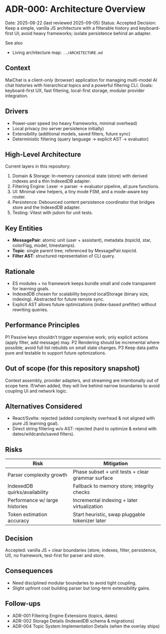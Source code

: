 # ADR-000: Architecture Overview

Date: 2025-08-22 (last reviewed 2025-09-05)
Status: Accepted
Decision: Keep a simple, vanilla JS architecture with a filterable history and keyboard-first UI; avoid heavy frameworks; isolate persistence behind an adapter.

See also
- Living architecture map: `../ARCHITECTURE.md`

## Context
MaiChat is a client-only (browser) application for managing multi-model AI chat histories with hierarchical topics and a powerful filtering CLI. Goals: keyboard-first UX, fast filtering, local-first storage, modular provider integration.

## Drivers
- Power-user speed (no heavy frameworks, minimal overhead)
- Local privacy (no server persistence initially)
- Extensibility (additional models, saved filters, future sync)
- Deterministic filtering (query language -> explicit AST -> evaluator)

## High-Level Architecture
Current layers in this repository:
1. Domain & Storage: In-memory canonical state (store) with derived indexes and a thin IndexedDB adapter.
2. Filtering Engine: Lexer → parser → evaluator pipeline, all pure functions.
3. UI: Minimal view helpers, a tiny mode FSM, and a mode-aware key router.
4. Persistence: Debounced content persistence coordinator that bridges store and the IndexedDB adapter.
5. Testing: Vitest with jsdom for unit tests.

## Key Entities
- **MessagePair**: atomic unit (user + assistant), metadata (topicId, star, colorFlag, model, timestamps).
- **Topic**: single parent tree; referenced by MessagePair.topicId.
- **Filter AST**: structured representation of CLI query.

## Rationale
- ES modules + no framework keeps bundle small and code transparent for learning goals.
- IndexedDB chosen for scalability beyond localStorage (binary size, indexing). Abstracted for future remote sync.
- Explicit AST allows future optimizations (index-based prefilter) without rewriting queries.

## Performance Principles
P1 Passive keys shouldn’t trigger expensive work; only explicit actions (apply filter, add message) may.
P2 Rendering should be incremental where possible; avoid full list rebuilds on small state changes.
P3 Keep data paths pure and testable to support future optimizations.

## Out of scope (for this repository snapshot)
Context assembly, provider adapters, and streaming are intentionally out of scope here. If/when added, they will live behind narrow boundaries to avoid coupling UI and network logic.

## Alternatives Considered
- React/Svelte: rejected (added complexity overhead & not aligned with pure JS learning goal).
- Direct string filtering w/o AST: rejected (hard to optimize & extend with dates/wildcards/saved filters).

## Risks
| Risk | Mitigation |
|------|------------|
| Parser complexity growth | Phase subset + unit tests + clear grammar surface |
| IndexedDB quirks/availability | Fallback to memory store; integrity checks |
| Performance w/ large histories | Incremental indexing + later virtualization |
| Token estimation accuracy | Start heuristic, swap pluggable tokenizer later |

## Decision
Accepted: vanilla JS + clear boundaries (store, indexes, filter, persistence, UI), no framework, test-first for parser and store.

## Consequences
- Need disciplined modular boundaries to avoid tight coupling.
- Slight upfront cost building parser but long-term extensibility gains.

## Follow-ups
- ADR-001 Filtering Engine Extensions (topics, dates)
- ADR-002 Storage Details (IndexedDB schema & migrations)
- ADR-004 Topic System Implementation Details (when the overlay ships)
